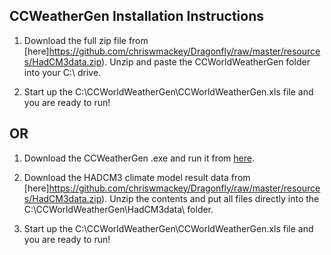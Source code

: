 ## CCWeatherGen Installation Instructions

1. Download the full zip file from [here]https://github.com/chriswmackey/Dragonfly/raw/master/resources/HadCM3data.zip). Unzip and paste the CCWorldWeatherGen folder into your C:\ drive.

2. Start up the C:\CCWorldWeatherGen\CCWorldWeatherGen.xls file and you are ready to run!


## OR

1. Download the CCWeatherGen .exe and run it from [here](http://www.energy.soton.ac.uk/ccworldweathergen/).

2. Download the HADCM3 climate model result data from [here]https://github.com/chriswmackey/Dragonfly/raw/master/resources/HadCM3data.zip). Unzip the contents and put all files directly into the C:\CCWorldWeatherGen\HadCM3data\  folder.

3. Start up the C:\CCWorldWeatherGen\CCWorldWeatherGen.xls file and you are ready to run!
